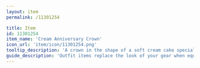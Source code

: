 ```yaml
---
layout: item
permalink: /11301254

title: Item
id: 11301254
item_name: 'Cream Anniversary Crown'
icon_url: 'item/icon/11301254.png'
tooltip_description: 'A crown in the shape of a soft cream cake specially made for MapleStory 2''s first anniversary.'
guide_description: 'Outfit items replace the look of your gear when equipped.'
---
```

